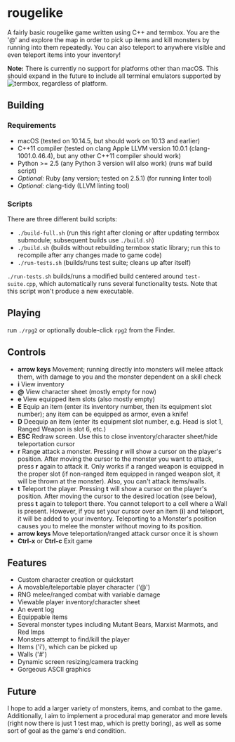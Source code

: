 # rougelike

A fairly basic rougelike game written using C++ and termbox. You are the '@' and explore the map in order
to pick up items and kill monsters by running into them repeatedly. You can also teleport to anywhere
visible and even teleport items into your inventory!

**Note:** There is currently no support for platforms other than macOS. This should expand in the future to include
all terminal emulators supported by ![termbox](https://github.com/nsf/termbox), regardless of platform.

## Building

### Requirements

- macOS (tested on 10.14.5, but should work on 10.13 and earlier)
- C++11 compiler (tested on clang Apple LLVM version 10.0.1 (clang-1001.0.46.4), but any other C++11 compiler should work)
- Python >= 2.5 (any Python 3 version will also work) (runs waf build script)
- *Optional:* Ruby (any version; tested on 2.5.1) (for running linter tool)
- *Optional:* clang-tidy (LLVM linting tool)

### Scripts

There are three different build scripts:

- `./build-full.sh` (run this right after cloning or after updating termbox submodule; subsequent builds use `./build.sh`)
- `./build.sh` (builds without rebuilding termbox static library; run this to recompile after any changes made to game code)
- `./run-tests.sh` (builds/runs test suite; cleans up after itself)

`./run-tests.sh` builds/runs a modified build centered around `test-suite.cpp`, which automatically runs several functionality tests. Note that this script won't produce a new executable.

## Playing

run `./rpg2` or optionally double-click `rpg2` from the Finder.

## Controls

- **arrow keys** Movement; running directly into monsters will melee attack them, with damage to you and
the monster dependent on a skill check
- **i** View inventory
- **@** View character sheet (mostly empty for now)
- **e** View equipped item slots (also mostly empty)
- **E** Equip an item (enter its inventory number, then its equipment slot number); any item
  can be equipped as armor, even a knife!
- **D** Deequip an item (enter its equipment slot number, e.g. Head is slot 1, Ranged Weapon is slot 6, etc.)
- **ESC** Redraw screen. Use this to close inventory/character sheet/hide teleportation cursor
- **r** Range attack a monster. Pressing **r** will show a cursor on the player's position. After
moving the cursor to the monster you want to attack, press **r** again to attack it. Only works if
a ranged weapon is equipped in the proper slot (if non-ranged item equipped in ranged weapon slot,
it will be thrown at the monster). Also, you can't attack items/walls.
- **t** Teleport the player. Pressing **t** will show a cursor on the player's position. After
moving the cursor to the desired location (see below), press **t** again to teleport there. You cannot
teleport to a cell where a Wall is present. However, if you set your cursor over an item (**i**) and
teleport, it will be added to your inventory. Teleporting to a Monster's position causes you to melee the monster
without moving to its position.
- **arrow keys** Move teleportation/ranged attack cursor once it is shown
- **Ctrl-x** or **Ctrl-c** Exit game

## Features

- Custom character creation or quickstart
- A movable/teleportable player character ('@')
- RNG melee/ranged combat with variable damage
- Viewable player inventory/character sheet
- An event log
- Equippable items
- Several monster types including Mutant Bears, Marxist Marmots, and Red Imps
- Monsters attempt to find/kill the player
- Items ('i'), which can be picked up
- Walls ('#')
- Dynamic screen resizing/camera tracking
- Gorgeous ASCII graphics

## Future

I hope to add a larger variety of monsters, items, and combat to the game. Additionally, I aim to
implement a procedural map generator and more levels (right now there is just 1 test map, which is pretty boring),
as well as some sort of goal as the game's end condition.
